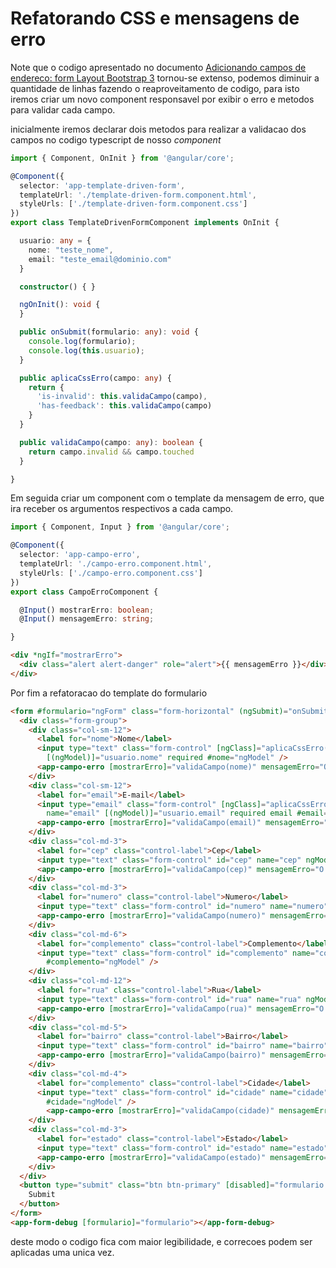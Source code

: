 # Refatorando CSS e mensagens de erro

Note que o codigo apresentado no documento [Adicionando campos de endereco: form Layout Bootstrap 3](./11-adicionando-campos-de-endereco.md) tornou-se extenso, podemos diminuir a quantidade de linhas fazendo o reaproveitamento de codigo, para isto iremos criar um novo component responsavel por exibir o erro e metodos para validar cada campo.

inicialmente iremos declarar dois metodos para realizar a validacao dos campos no codigo typescript de nosso _component_

```typescript
import { Component, OnInit } from '@angular/core';

@Component({
  selector: 'app-template-driven-form',
  templateUrl: './template-driven-form.component.html',
  styleUrls: ['./template-driven-form.component.css']
})
export class TemplateDrivenFormComponent implements OnInit {

  usuario: any = {
    nome: "teste_nome",
    email: "teste_email@dominio.com"
  }

  constructor() { }

  ngOnInit(): void {
  }

  public onSubmit(formulario: any): void {
    console.log(formulario);
    console.log(this.usuario);
  }

  public aplicaCssErro(campo: any) {
    return {
      'is-invalid': this.validaCampo(campo),
      'has-feedback': this.validaCampo(campo)
    }
  }

  public validaCampo(campo: any): boolean {
    return campo.invalid && campo.touched
  }

}
```

Em seguida criar um component com o template da mensagem de erro, que ira receber os argumentos respectivos a cada campo.

```typescript
import { Component, Input } from '@angular/core';

@Component({
  selector: 'app-campo-erro',
  templateUrl: './campo-erro.component.html',
  styleUrls: ['./campo-erro.component.css']
})
export class CampoErroComponent {

  @Input() mostrarErro: boolean;
  @Input() mensagemErro: string;

}
```

```HTML
<div *ngIf="mostrarErro">
  <div class="alert alert-danger" role="alert">{{ mensagemErro }}</div>
</div>
```
Por fim a refatoracao do template do formulario

```HTML
<form #formulario="ngForm" class="form-horizontal" (ngSubmit)="onSubmit(formulario)">
  <div class="form-group">
    <div class="col-sm-12">
      <label for="nome">Nome</label>
      <input type="text" class="form-control" [ngClass]="aplicaCssErro(nome)" id="nome" placeholder="Insira o nome" name="nome"
        [(ngModel)]="usuario.nome" required #nome="ngModel" />
      <app-campo-erro [mostrarErro]="validaCampo(nome)" mensagemErro="O campo nome e obrigatorio"></app-campo-erro>
    </div>
    <div class="col-sm-12">
      <label for="email">E-mail</label>
      <input type="email" class="form-control" [ngClass]="aplicaCssErro(email)" id="email" placeholder="Insira o e-mail"
        name="email" [(ngModel)]="usuario.email" required email #email="ngModel" />
      <app-campo-erro [mostrarErro]="validaCampo(email)" mensagemErro="O campo email e obrigatorio"></app-campo-erro>
    </div>
    <div class="col-md-3">
      <label for="cep" class="control-label">Cep</label>
      <input type="text" class="form-control" id="cep" name="cep" ngModel required #cep="ngModel" />
      <app-campo-erro [mostrarErro]="validaCampo(cep)" mensagemErro="O campo cep e obrigatorio"></app-campo-erro>
    </div>
    <div class="col-md-3">
      <label for="numero" class="control-label">Numero</label>
      <input type="text" class="form-control" id="numero" name="numero" ngModel required #numero="ngModel" />
      <app-campo-erro [mostrarErro]="validaCampo(numero)" mensagemErro="O campo numero e obrigatorio"></app-campo-erro>
    </div>
    <div class="col-md-6">
      <label for="complemento" class="control-label">Complemento</label>
      <input type="text" class="form-control" id="complemento" name="complemento" ngModel
        #complemento="ngModel" />
    </div>
    <div class="col-md-12">
      <label for="rua" class="control-label">Rua</label>
      <input type="text" class="form-control" id="rua" name="rua" ngModel required #rua="ngModel" />
      <app-campo-erro [mostrarErro]="validaCampo(rua)" mensagemErro="O campo rua e obrigatorio"></app-campo-erro>
    </div>
    <div class="col-md-5">
      <label for="bairro" class="control-label">Bairro</label>
      <input type="text" class="form-control" id="bairro" name="bairro" ngModel required #bairro="ngModel" />
      <app-campo-erro [mostrarErro]="validaCampo(bairro)" mensagemErro="O campo bairro e obrigatorio"></app-campo-erro>
    </div>
    <div class="col-md-4">
      <label for="complemento" class="control-label">Cidade</label>
      <input type="text" class="form-control" id="cidade" name="cidade" ngModel required
        #cidade="ngModel" />
        <app-campo-erro [mostrarErro]="validaCampo(cidade)" mensagemErro="O campo cidade e obrigatorio"></app-campo-erro>
    </div>
    <div class="col-md-3">
      <label for="estado" class="control-label">Estado</label>
      <input type="text" class="form-control" id="estado" name="estado" ngModel required #estado="ngModel" />
      <app-campo-erro [mostrarErro]="validaCampo(estado)" mensagemErro="O campo estado e obrigatorio"></app-campo-erro>
    </div>
  </div>
  <button type="submit" class="btn btn-primary" [disabled]="formulario.invalid">
    Submit
  </button>
</form>
<app-form-debug [formulario]="formulario"></app-form-debug>
```
deste modo o codigo fica com maior legibilidade, e correcoes podem ser aplicadas uma unica vez.

